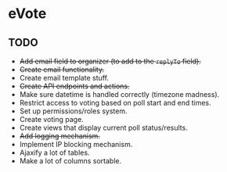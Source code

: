 # eVote
## TODO
* ~~Add email field to organizer (to add to the `replyTo` field).~~
* ~~Create email functionality.~~
* Create email template stuff.
* ~~Create API endpoints and actions.~~
* Make sure datetime is handled correctly (timezone madness).
* Restrict access to voting based on poll start and end times.
* Set up permissions/roles system.
* Create voting page.
* Create views that display current poll status/results.
* ~~Add logging mechanism.~~
* Implement IP blocking mechanism.
* Ajaxify a lot of tables.
* Make a lot of columns sortable.
